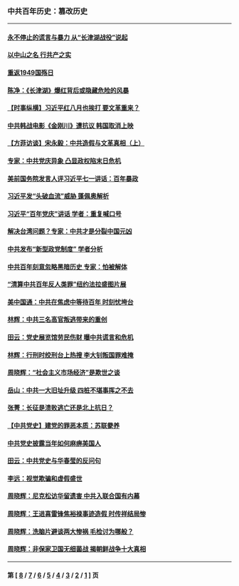 ### 中共百年历史：篡改历史
---
#### [永不停止的谎言与暴力 从“长津湖战役”说起](../../pages/nf1176115/n13494094.md?01100430) 
#### [以中山之名 行共产之实](../../pages/nf1176115/n13346437.md?01100430) 
#### [重返1949国殇日](../../pages/nf1176115/n13346372.md?01100430) 
#### [陈净：《长津湖》爆红背后或隐藏危险的风暴](../../pages/nf1176115/n13314364.md?01100430) 
#### [【时事纵横】习近平红八月也挨打 要文革重来？](../../pages/nf1176115/n13231393.md?01100430) 
#### [中共韩战电影《金刚川》遭抗议 韩国取消上映](../../pages/nf1176115/n13219114.md?01100430) 
#### [【方菲访谈】宋永毅：中共造假与文革真相（上）](../../pages/nf1176115/n13200760.md?01100430) 
#### [专家：中共党庆异象 凸显政权陷末日危机](../../pages/nf1176115/n13067084.md?01100430) 
#### [美前国务院发言人评习近平七一讲话：百年暴政](../../pages/nf1176115/n13066986.md?01100430) 
#### [习近平发“头破血流”威胁 蓬佩奥解析](../../pages/nf1176115/n13063604.md?01100430) 
#### [习近平“百年党庆”讲话 学者：重复喊口号](../../pages/nf1176115/n13061411.md?01100430) 
#### [解决台湾问题？专家：中共才是分裂中国元凶](../../pages/nf1176115/n13060811.md?01100430) 
#### [中共发布“新型政党制度” 学者分析](../../pages/nf1176115/n13056354.md?01100430) 
#### [中共百年刻意忽略黑暗历史 专家：怕被解体](../../pages/nf1176115/n13056056.md?01100430) 
#### [“清算中共百年反人类罪”纽约法拉盛图片展](../../pages/nf1176115/n13052220.md?01100430) 
#### [美中国通：中共在焦虑中等待百年 时刻忧垮台](../../pages/nf1176115/n13048820.md?01100430) 
#### [林辉：中共三名高官叛逃带来的重创](../../pages/nf1176115/n13035206.md?01100430) 
#### [田云：党史展览馆劳民伤财 曝中共谎言和危机](../../pages/nf1176115/n13033900.md?01100430) 
#### [林辉：行刑时绞刑台上热搜 李大钊叛国罪难掩](../../pages/nf1176115/n13031965.md?01100430) 
#### [周晓辉：“社会主义市场经济”是欺世之谈](../../pages/nf1176115/n13024090.md?01100430) 
#### [岳山：中共一大旧址升级 四桩不堪事挥之不去](../../pages/nf1176115/n13021697.md?01100430) 
#### [张菁：长征是溃败逃亡还是北上抗日？](../../pages/nf1176115/n13020585.md?01100430) 
#### [【中共党史】建党的罪恶本质：苏联豢养](../../pages/nf1176115/n13011888.md?01100430) 
#### [中共党史披露当年如何麻痹美国人](../../pages/nf1176115/n12966400.md?01100430) 
#### [田云：中共党史与华春莹的反问句](../../pages/nf1176115/n12765178.md?01100430) 
#### [李远：视觉欺骗和虚假盛世](../../pages/nf1176115/n12993376.md?01100430) 
#### [周晓辉：尼克松访华留遗害 中共入联合国有内幕](../../pages/nf1176115/n12991422.md?01100430) 
#### [周晓辉：王进喜雷锋焦裕禄事迹造假 时传祥结局惨](../../pages/nf1176115/n12985497.md?01100430) 
#### [周晓辉：洗脑片避谈两大惨祸 毛检讨为哪般？](../../pages/nf1176115/n12971285.md?01100430) 
#### [周晓辉：非保家卫国无细菌战 揭朝鲜战争十大真相](../../pages/nf1176115/n12954161.md?01100430) 

---
#### 第 [ [8](./8.md?01100430) / [7](./7.md?01100430) / [6](./6.md?01100430) / [5](./5.md?01100430) / [4](./4.md?01100430) / [3](./3.md?01100430) / [2](./2.md?01100430) / [1](./1.md?01100430) ] 页
